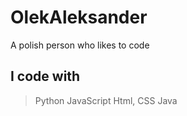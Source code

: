 # OlekAleksander
A polish person who likes to code

## I code with
> Python
> JavaScript
> Html, CSS
> Java
